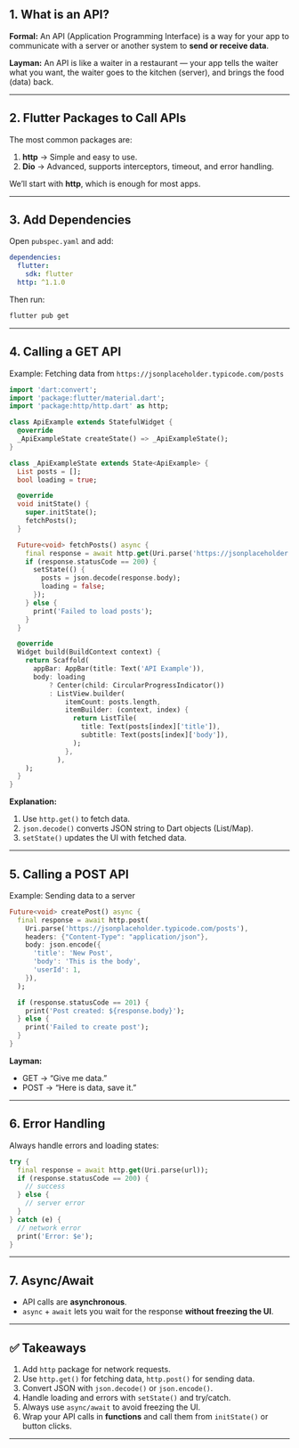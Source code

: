 

## **1. What is an API?**

**Formal:**
An API (Application Programming Interface) is a way for your app to communicate with a server or another system to **send or receive data**.

**Layman:**
An API is like a waiter in a restaurant — your app tells the waiter what you want, the waiter goes to the kitchen (server), and brings the food (data) back.

---

## **2. Flutter Packages to Call APIs**

The most common packages are:

1. **http** → Simple and easy to use.
2. **Dio** → Advanced, supports interceptors, timeout, and error handling.

We’ll start with **http**, which is enough for most apps.

---

## **3. Add Dependencies**

Open `pubspec.yaml` and add:

```yaml
dependencies:
  flutter:
    sdk: flutter
  http: ^1.1.0
```

Then run:

```bash
flutter pub get
```

---

## **4. Calling a GET API**

Example: Fetching data from `https://jsonplaceholder.typicode.com/posts`

```dart
import 'dart:convert';
import 'package:flutter/material.dart';
import 'package:http/http.dart' as http;

class ApiExample extends StatefulWidget {
  @override
  _ApiExampleState createState() => _ApiExampleState();
}

class _ApiExampleState extends State<ApiExample> {
  List posts = [];
  bool loading = true;

  @override
  void initState() {
    super.initState();
    fetchPosts();
  }

  Future<void> fetchPosts() async {
    final response = await http.get(Uri.parse('https://jsonplaceholder.typicode.com/posts'));
    if (response.statusCode == 200) {
      setState(() {
        posts = json.decode(response.body);
        loading = false;
      });
    } else {
      print('Failed to load posts');
    }
  }

  @override
  Widget build(BuildContext context) {
    return Scaffold(
      appBar: AppBar(title: Text('API Example')),
      body: loading
          ? Center(child: CircularProgressIndicator())
          : ListView.builder(
              itemCount: posts.length,
              itemBuilder: (context, index) {
                return ListTile(
                  title: Text(posts[index]['title']),
                  subtitle: Text(posts[index]['body']),
                );
              },
            ),
    );
  }
}
```

**Explanation:**

1. Use `http.get()` to fetch data.
2. `json.decode()` converts JSON string to Dart objects (List/Map).
3. `setState()` updates the UI with fetched data.

---

## **5. Calling a POST API**

Example: Sending data to a server

```dart
Future<void> createPost() async {
  final response = await http.post(
    Uri.parse('https://jsonplaceholder.typicode.com/posts'),
    headers: {"Content-Type": "application/json"},
    body: json.encode({
      'title': 'New Post',
      'body': 'This is the body',
      'userId': 1,
    }),
  );

  if (response.statusCode == 201) {
    print('Post created: ${response.body}');
  } else {
    print('Failed to create post');
  }
}
```

**Layman:**

* GET → “Give me data.”
* POST → “Here is data, save it.”

---

## **6. Error Handling**

Always handle errors and loading states:

```dart
try {
  final response = await http.get(Uri.parse(url));
  if (response.statusCode == 200) {
    // success
  } else {
    // server error
  }
} catch (e) {
  // network error
  print('Error: $e');
}
```

---

## **7. Async/Await**

* API calls are **asynchronous**.
* `async` + `await` lets you wait for the response **without freezing the UI**.

---

## ✅ **Takeaways**

1. Add `http` package for network requests.
2. Use `http.get()` for fetching data, `http.post()` for sending data.
3. Convert JSON with `json.decode()` or `json.encode()`.
4. Handle loading and errors with `setState()` and try/catch.
5. Always use `async/await` to avoid freezing the UI.
6. Wrap your API calls in **functions** and call them from `initState()` or button clicks.

---

